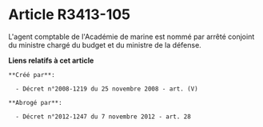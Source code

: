 # Article R3413-105

L'agent comptable de l'Académie de marine est nommé par arrêté conjoint du ministre chargé du budget et du ministre de la
défense.

**Liens relatifs à cet article**

	**Créé par**:

	  - Décret n°2008-1219 du 25 novembre 2008 - art. (V)

	**Abrogé par**:

	  - Décret n°2012-1247 du 7 novembre 2012 - art. 28
